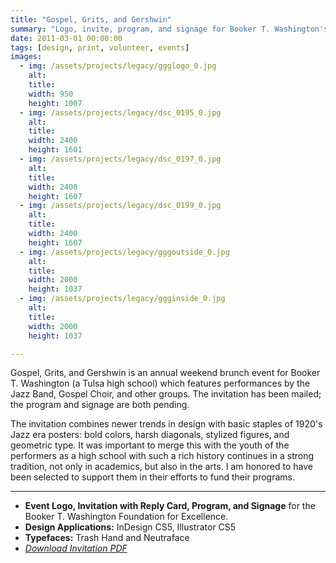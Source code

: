 ```yaml
---
title: "Gospel, Grits, and Gershwin"
summary: "Logo, invite, program, and signage for Booker T. Washington's Gospel, Grits, and Gershwin 2011."
date: 2011-03-01 00:00:00
tags: [design, print, volunteer, events]
images:
  - img: /assets/projects/legacy/ggglogo_0.jpg
    alt: 
    title: 
    width: 950
    height: 1007
  - img: /assets/projects/legacy/dsc_0195_0.jpg
    alt: 
    title: 
    width: 2400
    height: 1601
  - img: /assets/projects/legacy/dsc_0197_0.jpg
    alt: 
    title: 
    width: 2400
    height: 1607
  - img: /assets/projects/legacy/dsc_0199_0.jpg
    alt: 
    title: 
    width: 2400
    height: 1607
  - img: /assets/projects/legacy/gggoutside_0.jpg
    alt: 
    title: 
    width: 2000
    height: 1037
  - img: /assets/projects/legacy/ggginside_0.jpg
    alt: 
    title: 
    width: 2000
    height: 1037

---
```


<p>Gospel, Grits, and Gershwin is an annual weekend brunch event for Booker T. Washington (a Tulsa high school) which features performances by the Jazz Band, Gospel Choir, and other groups. The invitation has been mailed; the program and signage are both pending.</p><p>The invitation combines newer trends in design with basic staples of 1920's Jazz era posters: bold colors, harsh diagonals, stylized figures, and geometric type. It was important to merge this with the youth of the performers as a high school with such a rich history continues in a strong tradition, not only in academics, but also in the arts. I am honored to have been selected to support them in their efforts to fund their programs.</p>

---

<ul><li><strong>Event Logo, Invitation with Reply Card, Program, and Signage</strong> for the Booker T. Washington Foundation for Excellence.</li><li><strong>Design Applications:</strong> InDesign CS5, Illustrator CS5</li><li><strong>Typefaces:</strong> Trash Hand and Neutraface</li><li><em><a title="GGG Invite" href="/sites/default/files/ggginvitepanels.pdf">Download Invitation PDF</a></em></li></ul>

